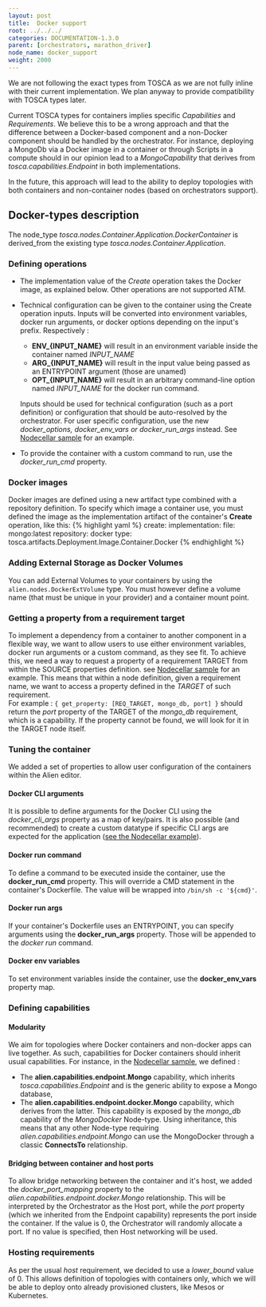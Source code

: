```yaml
---
layout: post
title:  Docker support
root: ../../../
categories: DOCUMENTATION-1.3.0
parent: [orchestrators, marathon_driver]
node_name: docker_support
weight: 2000
---
```


We are not following the exact types from TOSCA as we are not fully inline with their current implementation. We plan anyway to provide compatibility with TOSCA types later.

Current TOSCA types for containers implies specific *Capabilities* and *Requirements*. We believe this to be a wrong approach and that the difference between a Docker-based component and a non-Docker component should be handled by the orchestrator. For instance, deploying a MongoDb via a Docker image in a container or through Scripts in a compute should in our opinion lead to a *MongoCapability* that derives from *tosca.capabilities.Endpoint* in both implementations.

In the future, this approach will lead to the ability to deploy topologies with both containers and non-container nodes (based on orchestrators support).

## Docker-types description
The node_type *tosca.nodes.Container.Application.DockerContainer* is derived_from the existing type *tosca.nodes.Container.Application*.

### Defining operations
- The implementation value of the *Create* operation takes the Docker image, as explained below. Other operations are not supported ATM.
- Technical configuration can be given to the container using the Create operation inputs.
  Inputs will be converted into environment variables, docker run arguments, or docker options depending on the input's prefix. Respectively :
  - **ENV_{INPUT_NAME}** will result in an environment variable inside the container named *INPUT_NAME*
  - **ARG_{INPUT_NAME}** will result in the input value being passed as an ENTRYPOINT argument (those are unamed)
  - **OPT_{INPUT_NAME}** will result in an arbitrary command-line option named *INPUT_NAME* for the docker run command.

  Inputs should be used for technical configuration (such as a port definition) or configuration that should be auto-resolved by the orchestrator. For user specific configuration, use the new *docker_options, docker_env_vars or docker_run_args* instead. See [Nodecellar sample](nodecellar-sample-types/nodecellar-types.yml) for an example.
- To provide the container with a custom command to run, use the *docker_run_cmd* property.

### Docker images
Docker images are defined using a new artifact type combined with a repository definition.
To specify which image a container use, you must defined the image as the implementation artifact of the container's **Create** operation, like this:
{% highlight yaml %}
create:
  implementation:
    file: mongo:latest
    repository: docker
    type: tosca.artifacts.Deployment.Image.Container.Docker
{% endhighlight %}

### Adding External Storage as Docker Volumes

You can add External Volumes to your containers by using the `alien.nodes.DockerExtVolume` type. You must however define a volume name (that must be unique in your provider) and a container mount point.

### Getting a property from a requirement target

To implement a dependency from a container to another component in a flexible way, we want to allow users to use either environment variables, docker run arguments or a custom command, as they see fit. To achieve this, we need a way to request a property of a requirement TARGET from within the SOURCE properties definition. see [Nodecellar sample](/examples/nodecellar_types_sample.yml) for an example.
This means that within a node definition, given a requirement name, we want to access a property defined in the *TARGET* of such requirement.  
For example : `{ get_property: [REQ_TARGET, mongo_db, port] }` should return the *port* property of the TARGET of the *mongo_db* requirement, which is a capability. If the property cannot be found, we will look for it in the TARGET node itself.

### Tuning the container

We added a set of properties to allow user configuration of the containers within the Alien editor.

#### Docker CLI arguments
It is possible to define arguments for the Docker CLI using the *docker_cli_args* property as a map of key/pairs. It is also possible
(and recommended) to create a custom datatype if specific CLI args are expected for the application ([see the Nodecellar example](nodecellar-sample-types/nodecellar-types.yml)).

#### Docker run command
To define a command to be executed inside the container, use the **docker_run_cmd** property. This will override a CMD statement in the container's Dockerfile. The value will be wrapped into `/bin/sh -c '${cmd}'`.

#### Docker run args
If your container's Dockerfile uses an ENTRYPOINT, you can specify arguments using the **docker_run_args** property. Those will be appended to the *docker run* command.

#### Docker env variables
To set environment variables inside the container, use the **docker_env_vars** property map.

### Defining capabilities

#### Modularity
We aim for topologies where Docker containers and non-docker apps can live together. As such, capabilities for Docker containers should inherit usual capabilities. For instance, in the [Nodecellar sample](nodecellar-sample-types/nodecellar-types.yml), we defined :

- The **alien.capabilities.endpoint.Mongo** capability, which inherits *tosca.capabilities.Endpoint* and is the generic ability to expose a Mongo database,
- The **alien.capabilities.endpoint.docker.Mongo** capability, which derives from the latter. This capability is exposed by the *mongo_db* capability of the *MongoDocker* Node-type.
Using inheritance, this means that any other Node-type requiring *alien.capabilities.endpoint.Mongo* can use the MongoDocker through a classic **ConnectsTo** relationship.

#### Bridging between container and host ports
To allow bridge networking between the container and it's host, we added the *docker_port_mapping* property to the *alien.capabilities.endpoint.docker.Mongo* relationship. This will be interpreted by the Orchestrator as the Host port, while the *port* property (which we inherited from the Endpoint capability) represents the port inside the container. If the value is 0, the Orchestrator will randomly allocate a port. If no value is specified, then Host networking will be used.

### Hosting requirements
As per the usual *host* requirement, we decided to use a *lower_bound* value of 0. This allows definition of topologies with containers only, which we will be able to deploy onto already provisioned clusters, like Mesos or Kubernetes.
